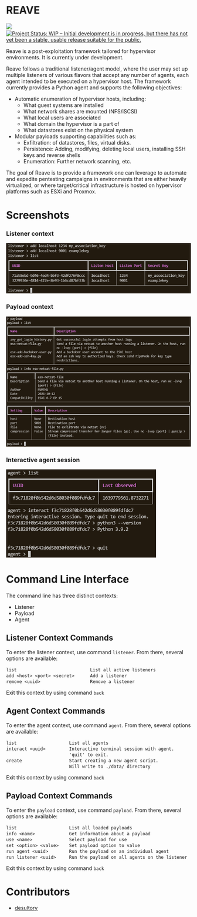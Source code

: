 # REAVE

![](https://img.shields.io/badge/Maintained%3F-yes-green.svg)
[![Project Status: WIP – Initial development is in progress, but there has not yet been a stable, usable release suitable for the public.](https://www.repostatus.org/badges/latest/wip.svg)](https://www.repostatus.org/#wip)

Reave is a post-exploitation framework tailored for hypervisor environments. It is currently under development. 

Reave follows a traditional listener/agent model, where the user may set up multiple listeners of various flavors that accept any number of agents, each agent intended to be executed on a hypervisor host. The framework currently provides a Python agent and supports the following objectives:

 - Automatic enumeration of hypervisor hosts, including:
   - What guest systems are installed
   - What network shares are mounted (NFS/iSCSI)
   - What local users are associated
   - What domain the hypervisor is a part of
   - What datastores exist on the physical system
 - Modular payloads supporting capabilities such as:
   - Exfiltration: of datastores, files, virtual disks.
   - Persistence: Adding, modifying, deleting local users, installing SSH keys and reverse shells
   - Enumeration: Further network scanning, etc. 

The goal of Reave is to provide a framework one can leverage to automate and expedite pentesting campaigns in environments that are either heavily virtualized, or where target/critical infrastructure is hosted on hypervisor platforms such as ESXi and Proxmox. 

# Screenshots
### Listener context
![screenshot](doc/listener_context.PNG)
### Payload context
![screenshot](doc/payload_context.PNG)
### Interactive agent session
![screenshot](doc/agent_session.PNG)

# Command Line Interface

The command line has three distinct contexts:

 - Listener
 - Payload
 - Agent

## Listener Context Commands

To enter the listener context, use command `listener`. From there, several options are available:

```
list                            List all active listeners
add <host> <port> <secret>      Add a listener
remove <uuid>                   Remove a listener
```

Exit this context by using command `back`

## Agent Context Commands

To enter the agent context, use command `agent`. From there, several options are available:

```
list                    List all agents
interact <uuid>         Interactive terminal session with agent. 
                        'quit' to exit.
create                  Start creating a new agent script.
                        Will write to ./data/ directory
```

Exit this context by using command `back`

## Payload Context Commands

To enter the `payload` context, use command `payload`. From there, several options are available:

```
list                    List all loaded payloads
info <name>             Get information about a payload
use <name>              Select payload for use
set <option> <value>    Set payload option to value
run agent <uuid>        Run the payload on an individual agent
run listener <uuid>     Run the payload on all agents on the listener
```

Exit this context by using command `back`

# Contributors

  - [desultory](https://github.com/desultory)
